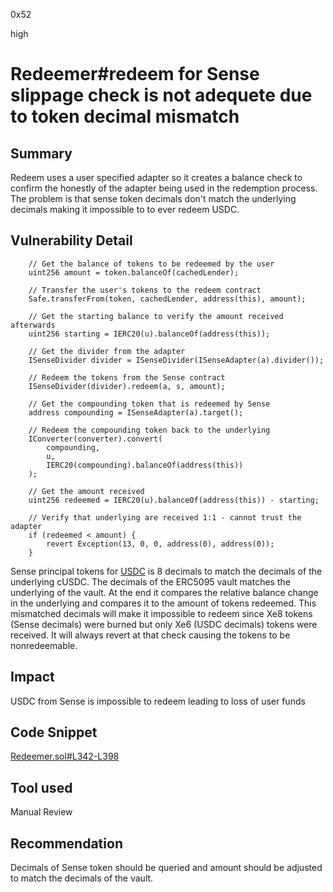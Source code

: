 0x52

high

# Redeemer#redeem for Sense slippage check is not adequete due to token decimal mismatch

## Summary

Redeem uses a user specified adapter so it creates a balance check to confirm the honestly of the adapter being used in the redemption process. The problem is that sense token decimals don't match the underlying decimals making it impossible to to ever redeem USDC.

## Vulnerability Detail

        // Get the balance of tokens to be redeemed by the user
        uint256 amount = token.balanceOf(cachedLender);

        // Transfer the user's tokens to the redeem contract
        Safe.transferFrom(token, cachedLender, address(this), amount);

        // Get the starting balance to verify the amount received afterwards
        uint256 starting = IERC20(u).balanceOf(address(this));

        // Get the divider from the adapter
        ISenseDivider divider = ISenseDivider(ISenseAdapter(a).divider());

        // Redeem the tokens from the Sense contract
        ISenseDivider(divider).redeem(a, s, amount);

        // Get the compounding token that is redeemed by Sense
        address compounding = ISenseAdapter(a).target();

        // Redeem the compounding token back to the underlying
        IConverter(converter).convert(
            compounding,
            u,
            IERC20(compounding).balanceOf(address(this))
        );

        // Get the amount received
        uint256 redeemed = IERC20(u).balanceOf(address(this)) - starting;

        // Verify that underlying are received 1:1 - cannot trust the adapter
        if (redeemed < amount) {
            revert Exception(13, 0, 0, address(0), address(0));
        }

Sense principal tokens for [USDC](https://etherscan.io/token/0xA5240A4a27817135E2aB30c8f1996a2d460C9Db4) is 8 decimals to match the decimals of the underlying cUSDC. The decimals of the ERC5095 vault matches the underlying of the vault. At the end it compares the relative balance change in the underlying and compares it to the amount of tokens redeemed. This mismatched decimals will make it impossible to redeem since Xe8 tokens (Sense decimals) were burned but only Xe6 (USDC decimals) tokens were received. It will always revert at that check causing the tokens to be nonredeemable. 

## Impact

USDC from Sense is impossible to redeem leading to loss of user funds

## Code Snippet

[Redeemer.sol#L342-L398](https://github.com/sherlock-audit/2022-10-illuminate/blob/main/src/Redeemer.sol#L342-L398)

## Tool used

Manual Review

## Recommendation

Decimals of Sense token should be queried and amount should be adjusted to match the decimals of the vault.